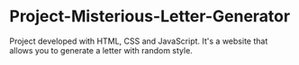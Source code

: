 # Project-Misterious-Letter-Generator
Project developed with HTML, CSS and JavaScript. It's a website that allows you to generate a letter with random style.
